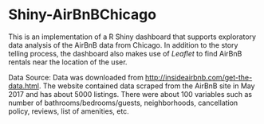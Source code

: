 # Shiny-AirBnBChicago
This is an implementation of a R Shiny dashboard that supports exploratory data analysis of the AirBnB data from Chicago. In addition to the story telling process, the dashboard also makes use of *Leaflet* to find AirBnB rentals near the location of the user.


Data Source: Data was downloaded from http://insideairbnb.com/get-the-data.html. The website contained data scraped from the AirBnB site in May 2017 and has about 5000 listings. There were about 100 variables such as number of bathrooms/bedrooms/guests, neighborhoods, cancellation policy, reviews, list of amenities, etc.
